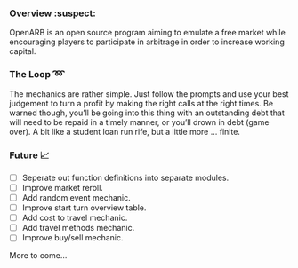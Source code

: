 ### Overview :suspect:
OpenARB is an open source program aiming to emulate a free market while encouraging players to participate in arbitrage in order to increase working capital.

### The Loop :loop:
The mechanics are rather simple. Just follow the prompts and use your best judgement to turn a profit by making the right calls at the right times. Be warned though, you’ll be going into this thing with an outstanding debt that will need to be repaid in a timely manner, or you’ll drown in debt (game over). A bit like a student loan run rife, but a little more … finite.

### Future :chart_with_upwards_trend:
- [ ] Seperate out function definitions into separate modules.
- [ ] Improve market reroll.
- [ ] Add random event mechanic.
- [ ] Improve start turn overview table.
- [ ] Add cost to travel mechanic.
- [ ] Add travel methods mechanic.
- [ ] Improve buy/sell mechanic.

More to come...
